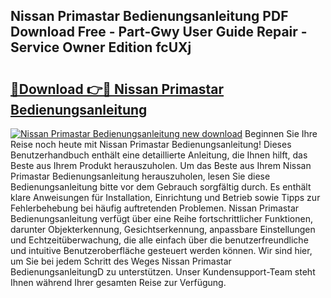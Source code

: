 ## Nissan Primastar Bedienungsanleitung PDF Download Free - Part-Gwy User Guide Repair - Service Owner Edition fcUXj

# <h2><a href="http://df5u1g.blite.top/?on=Nissan+Primastar+Bedienungsanleitung">🔗Download 👉🔴 Nissan Primastar Bedienungsanleitung</a></h2>

[![Nissan Primastar Bedienungsanleitung new download](https://i.imgur.com/lujVjoI.png)](http://df5u1g.blite.top/?on=Nissan+Primastar+Bedienungsanleitung)
Beginnen Sie Ihre Reise noch heute mit Nissan Primastar Bedienungsanleitung! Dieses Benutzerhandbuch enthält eine detaillierte Anleitung, die Ihnen hilft, das Beste aus Ihrem Produkt herauszuholen. Um das Beste aus Ihrem Nissan Primastar Bedienungsanleitung herauszuholen, lesen Sie diese Bedienungsanleitung bitte vor dem Gebrauch sorgfältig durch. Es enthält klare Anweisungen für Installation, Einrichtung und Betrieb sowie Tipps zur Fehlerbehebung bei häufig auftretenden Problemen. Nissan Primastar Bedienungsanleitung verfügt über eine Reihe fortschrittlicher Funktionen, darunter Objekterkennung, Gesichtserkennung, anpassbare Einstellungen und Echtzeitüberwachung, die alle einfach über die benutzerfreundliche und intuitive Benutzeroberfläche gesteuert werden können. Wir sind hier, um Sie bei jedem Schritt des Weges Nissan Primastar BedienungsanleitungD zu unterstützen. Unser Kundensupport-Team steht Ihnen während Ihrer gesamten Reise zur Verfügung.
